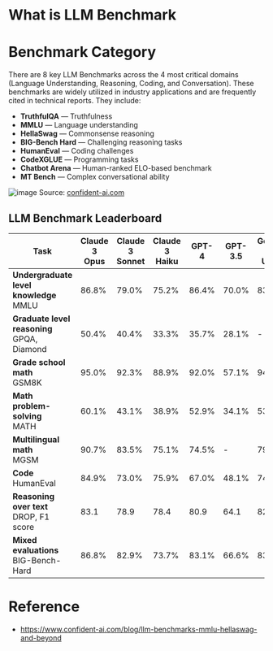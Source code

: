 # What is LLM Benchmark
# Benchmark Category
There are 8 key LLM Benchmarks across the 4 most critical domains (Language Understanding, Reasoning, Coding, and Conversation). These benchmarks are widely utilized in industry applications and are frequently cited in technical reports. They include:

* **TruthfulQA** — Truthfulness
* **MMLU** — Language understanding
* **HellaSwag** — Commonsense reasoning
* **BIG-Bench Hard** — Challenging reasoning tasks
* **HumanEval** — Coding challenges
* **CodeXGLUE** — Programming tasks
* **Chatbot Arena** — Human-ranked ELO-based benchmark
* **MT Bench** — Complex conversational ability

![image](https://github.com/user-attachments/assets/4e4abbe2-e673-4f33-82f8-f0d76fc63e5f)
Source: [confident-ai.com](https://www.confident-ai.com/blog/llm-benchmarks-mmlu-hellaswag-and-beyond)

## LLM Benchmark Leaderboard

| Task | Claude 3 Opus | Claude 3 Sonnet | Claude 3 Haiku | GPT-4 | GPT-3.5 | Gemini 1.0 Ultra | Gemini 1.0 Pro |
|---|---|---|---|---|---|---|---|
| **Undergraduate level knowledge** <br> MMLU | 86.8% | 79.0% | 75.2% | 86.4% | 70.0% | 83.7% | 71.8% |
| **Graduate level reasoning** <br> GPQA, Diamond | 50.4% | 40.4% | 33.3% | 35.7% | 28.1% | - | - |
| **Grade school math** <br> GSM8K | 95.0% | 92.3% | 88.9% | 92.0% | 57.1% | 94.4% | 86.5% |
| **Math problem-solving** <br> MATH | 60.1% | 43.1% | 38.9% | 52.9% | 34.1% | 53.2% | 32.6% |
| **Multilingual math** <br> MGSM | 90.7% | 83.5% | 75.1% | 74.5% | - | 79.0% | 63.5% |
| **Code** <br> HumanEval | 84.9% | 73.0% | 75.9% | 67.0% | 48.1% | 74.4% | 67.7% |
| **Reasoning over text** <br> DROP, F1 score | 83.1 | 78.9 | 78.4 | 80.9 | 64.1 | 82.4 | 74.1 |
| **Mixed evaluations** <br> BIG-Bench-Hard | 86.8% | 82.9% | 73.7% | 83.1% | 66.6% | 83.6% | 75.0% | 


# Reference
* https://www.confident-ai.com/blog/llm-benchmarks-mmlu-hellaswag-and-beyond






